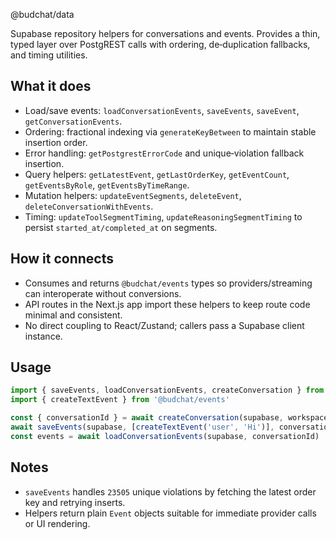 @budchat/data

Supabase repository helpers for conversations and events. Provides a thin, typed layer over PostgREST calls with ordering, de‑duplication fallbacks, and timing utilities.

## What it does
- Load/save events: `loadConversationEvents`, `saveEvents`, `saveEvent`, `getConversationEvents`.
- Ordering: fractional indexing via `generateKeyBetween` to maintain stable insertion order.
- Error handling: `getPostgrestErrorCode` and unique‑violation fallback insertion.
- Query helpers: `getLatestEvent`, `getLastOrderKey`, `getEventCount`, `getEventsByRole`, `getEventsByTimeRange`.
- Mutation helpers: `updateEventSegments`, `deleteEvent`, `deleteConversationWithEvents`.
- Timing: `updateToolSegmentTiming`, `updateReasoningSegmentTiming` to persist `started_at/completed_at` on segments.

## How it connects
- Consumes and returns `@budchat/events` types so providers/streaming can interoperate without conversions.
- API routes in the Next.js app import these helpers to keep route code minimal and consistent.
- No direct coupling to React/Zustand; callers pass a Supabase client instance.

## Usage
```ts
import { saveEvents, loadConversationEvents, createConversation } from '@budchat/data'
import { createTextEvent } from '@budchat/events'

const { conversationId } = await createConversation(supabase, workspaceId)
await saveEvents(supabase, [createTextEvent('user', 'Hi')], conversationId)
const events = await loadConversationEvents(supabase, conversationId)
```

## Notes
- `saveEvents` handles `23505` unique violations by fetching the latest order key and retrying inserts.
- Helpers return plain `Event` objects suitable for immediate provider calls or UI rendering.

